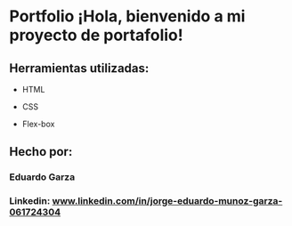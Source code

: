 ﻿# Portfolio ¡Hola, bienvenido a mi proyecto de portafolio!
 
## Herramientas utilizadas:

* HTML

* CSS

* Flex-box

## Hecho por:

### Eduardo Garza

### Linkedin: www.linkedin.com/in/jorge-eduardo-munoz-garza-061724304
